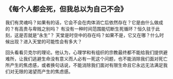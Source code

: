 
## 《每个人都会死，但我总以为自己不会》

我们有灵魂吗？如果有的话，它会不会在肉体消亡后依然存在？它是由什么做成的？有高贵与卑贱之别吗？ 有没有一种时间范围能切断生死循环？恒久驻于此刻，这是否就是“永生”？ 天堂是时空中的存在吗？如果不是，它又在哪？什么时候出现？进入天堂的可能性会有多大？



回头看看贝克尔的理论。他认为，心理学和有组织的宗教最终都不能给我们提供避难所，让我们逃避生命没有意义而人必有一死这个问题，也不能消除我们面对死亡所产生的焦虑感，或者换句话说，不能消除我们面对有限生命且它永远无法满足我们对无限的渴望而产生的焦虑感。
